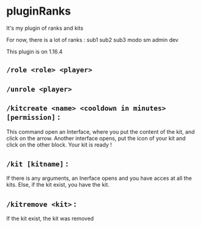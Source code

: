 # pluginRanks
It's my plugin of ranks and kits

For now, there is a lot of ranks :
sub1
sub2
sub3
modo
sm
admin
dev

This plugin is on 1.16.4

## ``/role <role> <player>``
## ``/unrole <player>`` 
## ``/kitcreate <name> <cooldown in minutes> [permission]`` :
This command open an Interface, where you put the content of the kit, and click on the arrow.
Another interface opens, put the icon of your kit and click on the other block.
Your kit is ready !
## ``/kit [kitname]`` : 
If there is any arguments, an Inerface opens and you have acces at all the kits.
Else, if the kit exist, you have the kit.
## ``/kitremove <kit>`` :
If the kit exist, the kit was removed
